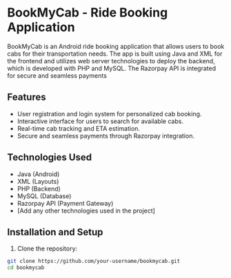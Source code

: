 # BookMyCab - Ride Booking Application

BookMyCab is an Android ride booking application that allows users to book cabs for their transportation needs. The app is built using Java and XML for the frontend and utilizes web server technologies to deploy the backend, which is developed with PHP and MySQL. The Razorpay API is integrated for secure and seamless payments

## Features

- User registration and login system for personalized cab booking.
- Interactive interface for users to search for available cabs.
- Real-time cab tracking and ETA estimation.
- Secure and seamless payments through Razorpay integration.




## Technologies Used

- Java (Android)
- XML (Layouts)
- PHP (Backend)
- MySQL (Database)
- Razorpay API (Payment Gateway)
- [Add any other technologies used in the project]

## Installation and Setup

1. Clone the repository:

```bash
git clone https://github.com/your-username/bookmycab.git
cd bookmycab
